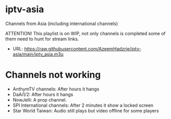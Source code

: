 # iptv-asia
Channels from Asia (including international channels)

ATTENTION! This playlist is on WIP, not only channels is completed some of them need to hunt for stream links.

- URL: https://raw.githubusercontent.com/AzeemHadzrie/iptv-asia/main/iptv_asia.m3u

# Channels not working

- AnthymTV channels: After hours it hangs
- DaAi1/2: After hours it hangs
- NowJelli: A prop channel.
- SPI International channels: After 2 minutes it show a locked screen
- Star World Taiwan: Audio still plays but video offline for some players
